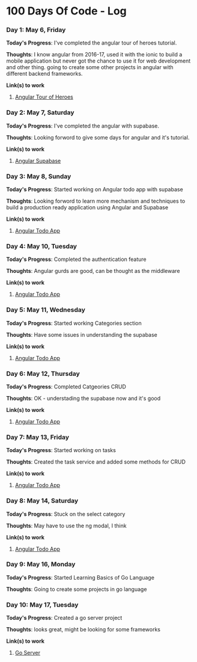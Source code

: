 # 100 Days Of Code - Log

### Day 1: May 6, Friday

**Today's Progress**: I've completed the angular tour of heroes tutorial.

**Thoughts**: I know angular from 2016-17, used it with the ionic to build a mobile application but never got the chance to use it for web development and other thing. going to create some other projects in angular with different backend frameworks.

**Link(s) to work**
1. [Angular Tour of Heroes](https://github.com/f24aalam/angular-tour-of-heroes)


### Day 2: May 7, Saturday

**Today's Progress**: I've completed the angular with supabase.

**Thoughts**: Looking forword to give some days for angular and it's tutorial.

**Link(s) to work**
1. [Angular Supabase](https://github.com/f24aalam/angular-supbase)


### Day 3: May 8, Sunday

**Today's Progress**: Started working on Angular todo app with supabase

**Thoughts**: Looking forword to learn more mechanism and techniques to build a production ready application using Angular and Supabase

**Link(s) to work**
1. [Angular Todo App](https://github.com/f24aalam/angular-todo)

### Day 4: May 10, Tuesday

**Today's Progress**: Completed the authentication feature

**Thoughts**: Angular gurds are good, can be thought as the middleware

**Link(s) to work**
1. [Angular Todo App](https://github.com/f24aalam/angular-todo/pull/1)


### Day 5: May 11, Wednesday

**Today's Progress**: Started working Categories section

**Thoughts**: Have some issues in understanding the supabase

**Link(s) to work**
1. [Angular Todo App](https://github.com/f24aalam/angular-todo)


### Day 6: May 12, Thursday

**Today's Progress**: Completed Catgeories CRUD

**Thoughts**: OK - understading the supabase now and it's good

**Link(s) to work**
1. [Angular Todo App](https://github.com/f24aalam/angular-todo)


### Day 7: May 13, Friday

**Today's Progress**: Started working on tasks

**Thoughts**: Created the task service and added some methods for CRUD

**Link(s) to work**
1. [Angular Todo App](https://github.com/f24aalam/angular-todo)


### Day 8: May 14, Saturday

**Today's Progress**: Stuck on the select category

**Thoughts**: May have to use the ng modal, I think

**Link(s) to work**
1. [Angular Todo App](https://github.com/f24aalam/angular-todo)



### Day 9: May 16, Monday

**Today's Progress**: Started Learning Basics of Go Language

**Thoughts**: Going to create some projects in go language


### Day 10: May 17, Tuesday

**Today's Progress**: Created a go server project

**Thoughts**: looks great, might be looking for some frameworks

**Link(s) to work**
1. [Go Server](https://github.com/f24aalam/go-projects/tree/master/go-server)
